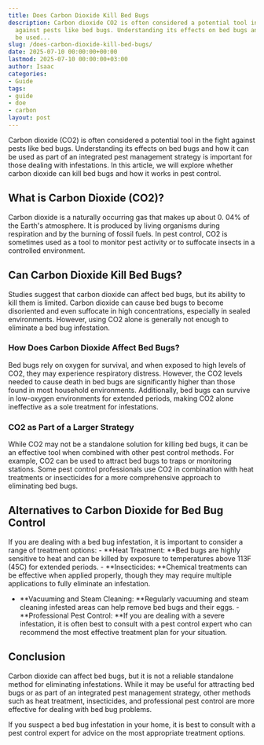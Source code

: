 ```yaml
---
title: Does Carbon Dioxide Kill Bed Bugs
description: Carbon dioxide CO2 is often considered a potential tool in the fight
  against pests like bed bugs. Understanding its effects on bed bugs and how it can
  be used...
slug: /does-carbon-dioxide-kill-bed-bugs/
date: 2025-07-10 00:00:00+00:00
lastmod: 2025-07-10 00:00:00+03:00
author: Isaac
categories:
- Guide
tags:
- guide
- doe
- carbon
layout: post
---
```

Carbon dioxide (CO2) is often considered a potential tool in the fight against pests like bed bugs. Understanding its effects on bed bugs and how it can be used as part of an integrated pest management strategy is important for those dealing with infestations. In this article, we will explore whether carbon dioxide can kill bed bugs and how it works in pest control.

##  What is Carbon Dioxide (CO2)?

Carbon dioxide is a naturally occurring gas that makes up about 0. 04% of the Earth's atmosphere. It is produced by living organisms during respiration and by the burning of fossil fuels. In pest control, CO2 is sometimes used as a tool to monitor pest activity or to suffocate insects in a controlled environment.

##  Can Carbon Dioxide Kill Bed Bugs?

Studies suggest that carbon dioxide can affect bed bugs, but its ability to kill them is limited. Carbon dioxide can cause bed bugs to become disoriented and even suffocate in high concentrations, especially in sealed environments. However, using CO2 alone is generally not enough to eliminate a bed bug infestation.

###  How Does Carbon Dioxide Affect Bed Bugs?

Bed bugs rely on oxygen for survival, and when exposed to high levels of CO2, they may experience respiratory distress. However, the CO2 levels needed to cause death in bed bugs are significantly higher than those found in most household environments. Additionally, bed bugs can survive in low-oxygen environments for extended periods, making CO2 alone ineffective as a sole treatment for infestations.

###  CO2 as Part of a Larger Strategy

While CO2 may not be a standalone solution for killing bed bugs, it can be an effective tool when combined with other pest control methods. For example, CO2 can be used to attract bed bugs to traps or monitoring stations. Some pest control professionals use CO2 in combination with heat treatments or insecticides for a more comprehensive approach to eliminating bed bugs.

##  Alternatives to Carbon Dioxide for Bed Bug Control

If you are dealing with a bed bug infestation, it is important to consider a range of treatment options: - **Heat Treatment: **Bed bugs are highly sensitive to heat and can be killed by exposure to temperatures above 113F (45C) for extended periods. - **Insecticides: **Chemical treatments can be effective when applied properly, though they may require multiple applications to fully eliminate an infestation.

- **Vacuuming and Steam Cleaning: **Regularly vacuuming and steam cleaning infested areas can help remove bed bugs and their eggs. - **Professional Pest Control: **If you are dealing with a severe infestation, it is often best to consult with a pest control expert who can recommend the most effective treatment plan for your situation.

##  Conclusion

Carbon dioxide can affect bed bugs, but it is not a reliable standalone method for eliminating infestations. While it may be useful for attracting bed bugs or as part of an integrated pest management strategy, other methods such as heat treatment, insecticides, and professional pest control are more effective for dealing with bed bug problems.

If you suspect a bed bug infestation in your home, it is best to consult with a pest control expert for advice on the most appropriate treatment options.

